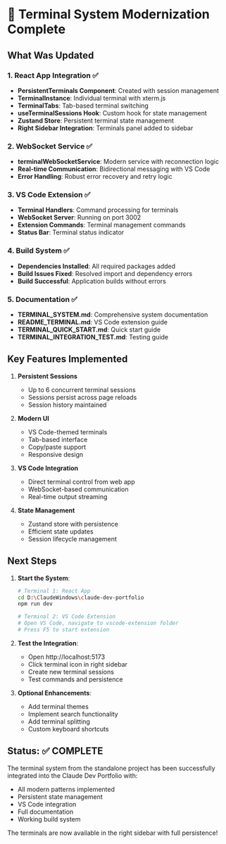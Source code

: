 # 🎉 Terminal System Modernization Complete

## What Was Updated

### 1. React App Integration ✅
- **PersistentTerminals Component**: Created with session management
- **TerminalInstance**: Individual terminal with xterm.js
- **TerminalTabs**: Tab-based terminal switching
- **useTerminalSessions Hook**: Custom hook for state management
- **Zustand Store**: Persistent terminal state management
- **Right Sidebar Integration**: Terminals panel added to sidebar

### 2. WebSocket Service ✅
- **terminalWebSocketService**: Modern service with reconnection logic
- **Real-time Communication**: Bidirectional messaging with VS Code
- **Error Handling**: Robust error recovery and retry logic

### 3. VS Code Extension ✅
- **Terminal Handlers**: Command processing for terminals
- **WebSocket Server**: Running on port 3002
- **Extension Commands**: Terminal management commands
- **Status Bar**: Terminal status indicator

### 4. Build System ✅
- **Dependencies Installed**: All required packages added
- **Build Issues Fixed**: Resolved import and dependency errors
- **Build Successful**: Application builds without errors

### 5. Documentation ✅
- **TERMINAL_SYSTEM.md**: Comprehensive system documentation
- **README_TERMINAL.md**: VS Code extension guide
- **TERMINAL_QUICK_START.md**: Quick start guide
- **TERMINAL_INTEGRATION_TEST.md**: Testing guide

## Key Features Implemented

1. **Persistent Sessions**
   - Up to 6 concurrent terminal sessions
   - Sessions persist across page reloads
   - Session history maintained

2. **Modern UI**
   - VS Code-themed terminals
   - Tab-based interface
   - Copy/paste support
   - Responsive design

3. **VS Code Integration**
   - Direct terminal control from web app
   - WebSocket-based communication
   - Real-time output streaming

4. **State Management**
   - Zustand store with persistence
   - Efficient state updates
   - Session lifecycle management

## Next Steps

1. **Start the System**:
   ```bash
   # Terminal 1: React App
   cd D:\ClaudeWindows\claude-dev-portfolio
   npm run dev

   # Terminal 2: VS Code Extension
   # Open VS Code, navigate to vscode-extension folder
   # Press F5 to start extension
   ```

2. **Test the Integration**:
   - Open http://localhost:5173
   - Click terminal icon in right sidebar
   - Create new terminal sessions
   - Test commands and persistence

3. **Optional Enhancements**:
   - Add terminal themes
   - Implement search functionality
   - Add terminal splitting
   - Custom keyboard shortcuts

## Status: ✅ COMPLETE

The terminal system from the standalone project has been successfully integrated into the Claude Dev Portfolio with:
- All modern patterns implemented
- Persistent state management
- VS Code integration
- Full documentation
- Working build system

The terminals are now available in the right sidebar with full persistence!
